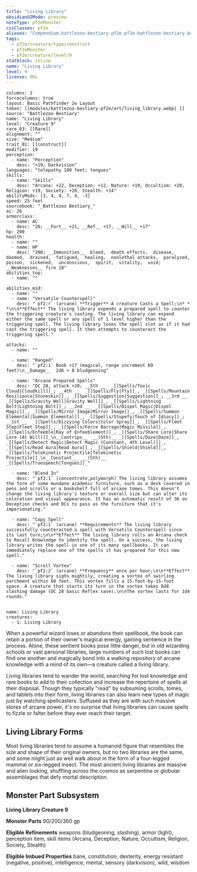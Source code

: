 ```yaml
---
title: "Living Library"
obsidianUIMode: preview
noteType: pf2eMonster
cssClasses: pf2e
aliases: "Compendium.battlezoo-bestiary-pf2e.pf2e-battlezoo-bestiary.Actor.YdhWQlUxoHSbth7m" 
tags:
  - pf2e/creature/type/construct
  - pf2eMonster
  - pf2e/creature/level/9
statblock: inline
name: "Living Library"
level: 9
license: OGL
---
```


```statblock
columns: 2
forcecolumns: true
layout: Basic Pathfinder 2e Layout
token: [[modules/battlezoo-bestiary-pf2e/art/living_library.webp| ]]
source: "Battlezoo Bestiary"
name: "Living Library"
level: "Creature 9"
rare_03: [[Rare]]
alignment: ""
size: "Medium"
trait_01: [[construct]]
modifier: 19
perception:
  - name: "Perception"
    desc: "+19; Darkvision"
languages: "telepathy 100 feet; tongues"
skills:
  - name: "Skills"
    desc: "Arcana: +22, Deception: +12, Nature: +19, Occultism: +20, Religion: +19, Society: +20, Stealth: +14"
abilityMods: [3, 4, 4, 7, 4, -3]
speed: 25 feet
sourcebook: "_Battlezoo Bestiary_"
ac: 26
armorclass:
  - name: AC
    desc: "26; __Fort__ +21, __Ref__ +17, __Will__ +17"
hp: 200
health:
  - name: ""
  - name: HP
    desc: "200; __Immunities__  bleed,  death effects,  disease,  doomed,  drained,  fatigued,  healing,  nonlethal attacks,  paralyzed,  poison,  sickened,  unconscious,  spirit,  vitality,  void; __Weaknesses__ fire 10"
abilities_top:
  - name: ""

abilities_mid:
  - name: ""
  - name: "Versatile Counterspell"
    desc: "`pf2:r` (arcane) **Trigger** A creature Casts a Spell;\n* * *\n\n**Effect** The living library expends a prepared spell to counter the triggering creature's casting. The living library can expend either the same spell or any spell of 1 level higher than the triggering spell. The living library loses the spell slot as if it had cast the triggering spell. It then attempts to counteract the triggering spell."

attacks:
  - name: ""

  - name: "Ranged"
    desc: "`pf2:1` Book +17 (magical, range increment 60 feet)\n__Damage__  2d6 + 8 bludgeoning"

  - name: "Arcane Prepared Spells"
    desc: "DC 28, attack +20; __5th __  _[[Spells/Toxic Cloud|Cloudkill]]_; __4th __  _[[Spells/Fly|Fly]]_, _[[Spells/Mountain Resilience|Stoneskin]]_, _[[Spells/Suggestion|Suggestion]]_; __3rd __  _[[Spells/Gravity Well|Gravity Well]]_, _[[Spells/Lightning Bolt|Lightning Bolt]]_; __2nd __  _[[Spells/Dispel Magic|Dispel Magic]]_, _[[Spells/Mirror Image|Mirror Image]]_, _[[Spells/Summon Elemental|Summon Elemental]]_, _[[Spells/Stupefy|Touch of Idiocy]]_; __1st __  _[[Spells/Dizzying Colors|Color Spray]]_, _[[Spells/Fleet Step|Fleet Step]]_, _[[Spells/Force Barrage|Magic Missile]]_, _[[Spells/Enfeeble|Ray of Enfeeblement]]_, _[[Spells/Share Lore|Share Lore (At Will)]]_\n__Cantrips__  __(5th)__ _[[Spells/Daze|Daze]]_, _[[Spells/Detect Magic|Detect Magic (Constant, 4th Level)]]_, _[[Spells/Read Aura|Read Aura]]_, _[[Spells/Shield|Shield]]_, _[[Spells/Telekinetic Projectile|Telekinetic Projectile]]_\n__Constant__  __(5th)__ _[[Spells/Truespeech|Tongues]]_"

  - name: "Blend In"
    desc: "`pf2:1` (concentrate,polymorph) The living library assumes the form of some mundane academic furniture, such as a desk covered in pens and scrolls or a bookshelf full of arcane tomes. This doesn't change the living library's texture or overall size but can alter its coloration and visual appearance. It has an automatic result of 36 on Deception checks and DCs to pass as the furniture that it's impersonating."

  - name: "Copy Spell"
    desc: "`pf2:1` (arcane) **Requirements** The living library successfully counteracted a spell with Versatile Counterspell since its last turn;\n\n**Effect** The living library rolls an Arcana check to Recall Knowledge to identify the spell. On a success, the living library writes the spell in one of its many spellbooks. It can immediately replace one of the spells it has prepared for this new spell."

  - name: "Scroll Vortex"
    desc: "`pf2:2` (arcane) **Frequency** once per hour;\n\n**Effect** The living library sighs mightily, creating a vortex of swirling parchment within 60 feet. This vortex fills a 15-foot-by-15-foot space. A creature that starts its turn in the vortex takes 8d8 slashing damage (DC 28 basic Reflex save).\n\nThe vortex lasts for 1d4 rounds."
 
```

```encounter-table
name: Living Library
creatures:
  - 1: Living Library
```



When a powerful wizard loses or abandons their spellbook, the book can retain a portion of their owner's magical energy, gaining sentience in the process. Alone, these sentient books pose little danger, but in old wizarding schools or vast personal libraries, large numbers of such lost books can find one another and magically bond into a walking repository of arcane knowledge with a mind of its own—a creature called a living library.

Living libraries tend to wander the world, searching for lost knowledge and rare books to add to their collection and increase the repertoire of spells at their disposal. Though they typically "read" by subsuming scrolls, tomes, and tablets into their form, living libraries can also learn new types of magic just by watching spellcasters. Suffused as they are with such massive stores of arcane power, it's no surprise that living libraries can cause spells to fizzle or falter before they ever reach their target.

## Living Library Forms

Most living libraries tend to assume a humanoid figure that resembles the size and shape of their original owners, but no two libraries are the same, and some might just as well walk about in the form of a four-legged mammal or six-legged insect. The most ancient living libraries are massive and alien looking, shuffling across the cosmos as serpentine or globular assemblages that defy mortal description.

## Monster Part Subsystem

**Living Library Creature 9**

**Monster Parts** 90/200/360 gp

**Eligible Refinements** weapons (bludgeoning, slashing), armor (light), perception item, skill items (Arcana, Deception, Nature, Occultism, Religion, Society, Stealth)

**Eligible Imbued Properties** bane, constitution, dexterity, energy resistant (negative, positive), intelligence, mental, sensory (darkvision), wild, wisdom
